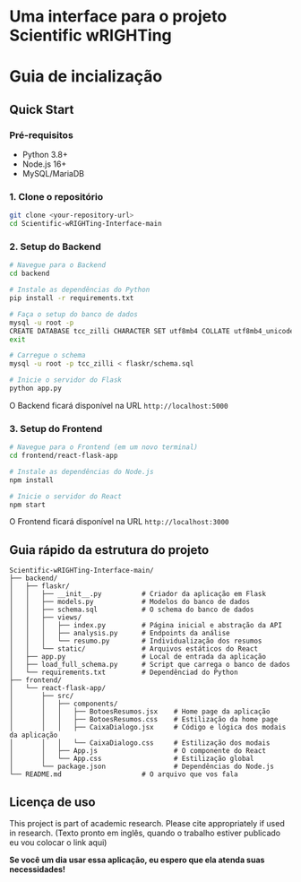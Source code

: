 # Uma interface para o projeto Scientific wRIGHTing
# Guia de incialização

## Quick Start

### Pré-requisitos

- Python 3.8+
- Node.js 16+
- MySQL/MariaDB

### 1. Clone o repositório

```bash
git clone <your-repository-url>
cd Scientific-wRIGHTing-Interface-main
```

### 2. Setup do Backend

```bash
# Navegue para o Backend
cd backend

# Instale as dependências do Python
pip install -r requirements.txt

# Faça o setup do banco de dados
mysql -u root -p
CREATE DATABASE tcc_zilli CHARACTER SET utf8mb4 COLLATE utf8mb4_unicode_ci;
exit

# Carregue o schema
mysql -u root -p tcc_zilli < flaskr/schema.sql

# Inicie o servidor do Flask
python app.py
```

O Backend ficará disponível na URL `http://localhost:5000`

### 3. Setup do Frontend

```bash
# Navegue para o Frontend (em um novo terminal)
cd frontend/react-flask-app

# Instale as dependências do Node.js
npm install

# Inicie o servidor do React
npm start
```

O Frontend ficará disponível na URL `http://localhost:3000`

## Guia rápido da estrutura do projeto

```
Scientific-wRIGHTing-Interface-main/
├── backend/
│   ├── flaskr/
│   │   ├── __init__.py          # Criador da aplicação em Flask
│   │   ├── models.py            # Modelos do banco de dados
│   │   ├── schema.sql           # O schema do banco de dados
│   │   ├── views/
│   │   │   ├── index.py         # Página inicial e abstração da API
│   │   │   ├── analysis.py      # Endpoints da análise
│   │   │   └── resumo.py        # Individualização dos resumos
│   │   └── static/              # Arquivos estáticos do React
│   ├── app.py                   # Local de entrada da aplicação
│   ├── load_full_schema.py      # Script que carrega o banco de dados
│   └── requirements.txt         # Dependênciad do Python
├── frontend/
│   └── react-flask-app/
│       ├── src/
│       │   ├── components/
│       │   │   ├── BotoesResumos.jsx    # Home page da aplicação
│       │   │   ├── BotoesResumos.css    # Estilização da home page
│       │   │   ├── CaixaDialogo.jsx     # Código e lógica dos modais da aplicação
│       │   │   └── CaixaDialogo.css     # Estilização dos modais
│       │   ├── App.js                   # O componente do React
│       │   └── App.css                  # Estilização global
│       └── package.json                 # Dependências do Node.js
└── README.md                    # O arquivo que vos fala
```

## Licença de uso

This project is part of academic research. Please cite appropriately if used in research. (Texto pronto em inglês, quando o trabalho estiver publicado eu vou colocar o link aqui)

**Se você um dia usar essa aplicação, eu espero que ela atenda suas necessidades!**
